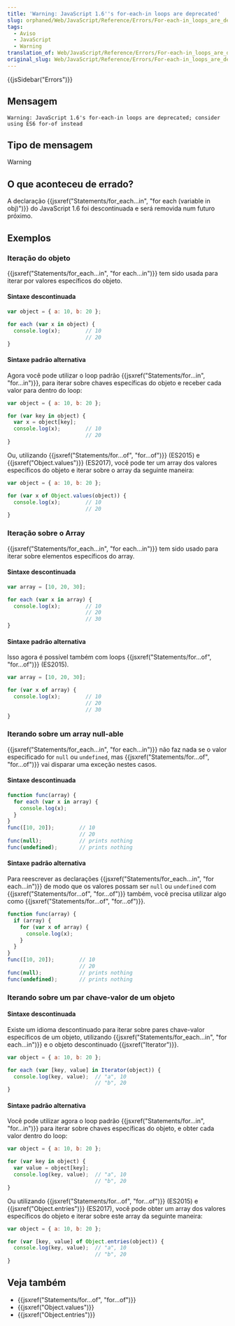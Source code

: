 ```yaml
---
title: 'Warning: JavaScript 1.6''s for-each-in loops are deprecated'
slug: orphaned/Web/JavaScript/Reference/Errors/For-each-in_loops_are_deprecated
tags:
  - Aviso
  - JavaScript
  - Warning
translation_of: Web/JavaScript/Reference/Errors/For-each-in_loops_are_deprecated
original_slug: Web/JavaScript/Reference/Errors/For-each-in_loops_are_deprecated
---
```


{{jsSidebar("Errors")}}

## Mensagem

```
Warning: JavaScript 1.6's for-each-in loops are deprecated; consider using ES6 for-of instead
```

## Tipo de mensagem

Warning

## O que aconteceu de errado?

A declaração {{jsxref("Statements/for_each...in", "for each (variable in obj)")}} do JavaScript 1.6 foi descontinuada e será removida num futuro próximo.

## Exemplos

### Iteração do objeto

{{jsxref("Statements/for_each...in", "for each...in")}} tem sido usada para iterar por valores específicos do objeto.

#### Sintaxe descontinuada

```js example-bad
var object = { a: 10, b: 20 };

for each (var x in object) {
  console.log(x);        // 10
                         // 20
}
```

#### Sintaxe padrão alternativa

Agora você pode utilizar o loop padrão {{jsxref("Statements/for...in", "for...in")}}, para iterar sobre chaves específicas do objeto e receber cada valor para dentro do loop:

```js example-good
var object = { a: 10, b: 20 };

for (var key in object) {
  var x = object[key];
  console.log(x);        // 10
                         // 20
}
```

Ou, utilizando {{jsxref("Statements/for...of", "for...of")}} (ES2015) e {{jsxref("Object.values")}} (ES2017), você pode ter um array dos valores específicos do objeto e iterar sobre o array da seguinte maneira:

```js example-good
var object = { a: 10, b: 20 };

for (var x of Object.values(object)) {
  console.log(x);        // 10
                         // 20
}
```

### Iteração sobre o Array

{{jsxref("Statements/for_each...in", "for each...in")}} tem sido usado para iterar sobre elementos específicos do array.

#### Sintaxe descontinuada

```js example-bad
var array = [10, 20, 30];

for each (var x in array) {
  console.log(x);        // 10
                         // 20
                         // 30
}
```

#### Sintaxe padrão alternativa

Isso agora é possível também com loops {{jsxref("Statements/for...of", "for...of")}} (ES2015).

```js example-good
var array = [10, 20, 30];

for (var x of array) {
  console.log(x);        // 10
                         // 20
                         // 30
}
```

### Iterando sobre um array null-able

{{jsxref("Statements/for_each...in", "for each...in")}} não faz nada se o valor especificado for `null` ou `undefined`, mas {{jsxref("Statements/for...of", "for...of")}} vai disparar uma exceção nestes casos.

#### Sintaxe descontinuada

```js example-bad
function func(array) {
  for each (var x in array) {
    console.log(x);
  }
}
func([10, 20]);        // 10
                       // 20
func(null);            // prints nothing
func(undefined);       // prints nothing
```

#### Sintaxe padrão alternativa

Para reescrever as declarações {{jsxref("Statements/for_each...in", "for each...in")}} de modo que os valores possam ser `null` ou `undefined` com {{jsxref("Statements/for...of", "for...of")}} também, você precisa utilizar algo como {{jsxref("Statements/for...of", "for...of")}}.

```js example-good
function func(array) {
  if (array) {
    for (var x of array) {
      console.log(x);
    }
  }
}
func([10, 20]);        // 10
                       // 20
func(null);            // prints nothing
func(undefined);       // prints nothing
```

### Iterando sobre um par chave-valor de um objeto

#### Sintaxe descontinuada

Existe um idioma descontinuado para iterar sobre pares chave-valor específicos de um objeto, utilizando {{jsxref("Statements/for_each...in", "for each...in")}} e o objeto descontinuado {{jsxref("Iterator")}}.

```js example-bad
var object = { a: 10, b: 20 };

for each (var [key, value] in Iterator(object)) {
  console.log(key, value);  // "a", 10
                            // "b", 20
}
```

#### Sintaxe padrão alternativa

Você pode utilizar agora o loop padrão {{jsxref("Statements/for...in", "for...in")}} para iterar sobre chaves específicas do objeto, e obter cada valor dentro do loop:

```js example-good
var object = { a: 10, b: 20 };

for (var key in object) {
  var value = object[key];
  console.log(key, value);  // "a", 10
                            // "b", 20
}
```

Ou utilizando {{jsxref("Statements/for...of", "for...of")}} (ES2015) e {{jsxref("Object.entries")}} (ES2017), você pode obter um array dos valores específicos do objeto e iterar sobre este array da seguinte maneira:

```js example-good
var object = { a: 10, b: 20 };

for (var [key, value] of Object.entries(object)) {
  console.log(key, value);  // "a", 10
                            // "b", 20
}
```

## Veja também

- {{jsxref("Statements/for...of", "for...of")}}
- {{jsxref("Object.values")}}
- {{jsxref("Object.entries")}}
